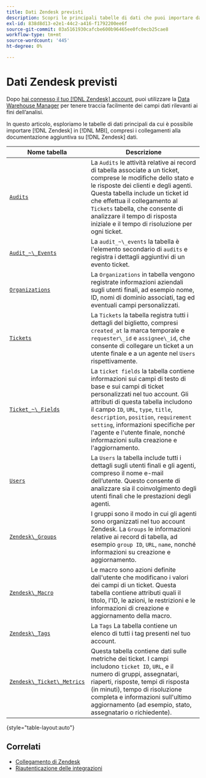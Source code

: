 ```yaml
---
title: Dati Zendesk previsti
description: Scopri le principali tabelle di dati che puoi importare da Zendesk in MBI, compresi i collegamenti alla documentazione aggiuntiva sui dati di Zendesk.
exl-id: 838d8d13-e2e1-44c2-a416-f1792200ee6f
source-git-commit: 03a5161930cafcbe600b96465ee0fc0ecb25cae8
workflow-type: tm+mt
source-wordcount: '445'
ht-degree: 0%

---
```


# Dati Zendesk previsti

Dopo [hai connesso il tuo [!DNL Zendesk] account](../integrations/zendesk.md), puoi utilizzare la [Data Warehouse Manager](../../../data-analyst/data-warehouse-mgr/tour-dwm.md) per tenere traccia facilmente dei campi dati rilevanti ai fini dell’analisi.

In questo articolo, esploriamo le tabelle di dati principali da cui è possibile importare [!DNL Zendesk] in [!DNL MBI], compresi i collegamenti alla documentazione aggiuntiva su [!DNL Zendesk] dati.

| Nome tabella | Descrizione |
|-----|-----|
| [`Audits`](https://developer.zendesk.com/rest_api/docs/core/ticket_audits) | La `Audits` le attività relative ai record di tabella associate a un ticket, comprese le modifiche dello stato e le risposte dei clienti e degli agenti. Questa tabella include un ticket id che effettua il collegamento al `Tickets` tabella, che consente di analizzare il tempo di risposta iniziale e il tempo di risoluzione per ogni ticket. |
| [`Audit_~\_Events`](https://developer.zendesk.com/rest_api/docs/core/ticket_audits#audit-events) | La `audit_~\_events` la tabella è l&#39;elemento secondario di `audits` e registra i dettagli aggiuntivi di un evento ticket. |
| [`Organizations`](https://developer.zendesk.com/rest_api/docs/core/organizations) | La `Organizations` in tabella vengono registrate informazioni aziendali sugli utenti finali, ad esempio nome, ID, nomi di dominio associati, tag ed eventuali campi personalizzati. |
| [`Tickets`](https://developer.zendesk.com/rest_api/docs/core/tickets) | La `Tickets` la tabella registra tutti i dettagli del biglietto, compresi `created_at` la marca temporale e `requester\_id` e `assignee\_id`, che consente di collegare un ticket a un utente finale e a un agente nel `Users` rispettivamente. |
| [`Ticket_~\_Fields`](https://developer.zendesk.com/rest_api/docs/core/ticket_fields) | La `ticket fields` la tabella contiene informazioni sui campi di testo di base e sui campi di ticket personalizzati nel tuo account. Gli attributi di questa tabella includono il campo `ID`, `URL`, `type`, `title`, `description`, `position`, `requirement setting`, informazioni specifiche per l&#39;agente e l&#39;utente finale, nonché informazioni sulla creazione e l&#39;aggiornamento. |
| [`Users`](https://developer.zendesk.com/rest_api/docs/core/users) | La `Users` la tabella include tutti i dettagli sugli utenti finali e gli agenti, compreso il nome e-mail dell’utente. Questo consente di analizzare sia il coinvolgimento degli utenti finali che le prestazioni degli agenti. |
| [`Zendesk\_Groups`](https://developer.zendesk.com/rest_api/docs/core/groups) | I gruppi sono il modo in cui gli agenti sono organizzati nel tuo account Zendesk. La `Groups` le informazioni relative ai record di tabella, ad esempio `group ID`, `URL`, `name`, nonché informazioni su creazione e aggiornamento. |
| [`Zendesk\_Macro`](https://developer.zendesk.com/rest_api/docs/core/macros) | Le macro sono azioni definite dall&#39;utente che modificano i valori dei campi di un ticket. Questa tabella contiene attributi quali il titolo, l&#39;ID, le azioni, le restrizioni e le informazioni di creazione e aggiornamento della macro. |
| [`Zendesk\_Tags`](https://developer.zendesk.com/rest_api/docs/core/tags) | La `Tags` La tabella contiene un elenco di tutti i tag presenti nel tuo account. |
| [`Zendesk\_Ticket\_Metrics`](https://developer.zendesk.com/rest_api/docs/core/ticket_metrics#ticket-metrics) | Questa tabella contiene dati sulle metriche dei ticket. I campi includono `ticket ID`, `URL`, e il numero di gruppi, assegnatari, riaperti, risposte, tempi di risposta (in minuti), tempo di risoluzione completa e informazioni sull&#39;ultimo aggiornamento (ad esempio, stato, assegnatario o richiedente). |

{style=&quot;table-layout:auto&quot;}

## Correlati

* [Collegamento di Zendesk](../integrations/zendesk.md)
* [Riautenticazione delle integrazioni](https://support.magento.com/hc/en-us/articles/360016733151-Reauthenticating-integrations)
